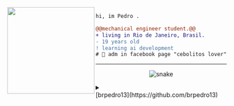 <img align="left" height="200" src="https://media.giphy.com/media/ao9DUiTKH60XS/giphy.gif"/>

```diff
hi, im Pedro .

@@mechanical engineer student.@@
+ living in Rio de Janeiro, Brasil.
- 19 years old
! learning ai development
# 📖 adm in facebook page "cebolitos lover", computer science
```
------

<p align="center">
  <img src="https://github.com/sourabmaity/sourabmaity/blob/output/github-contribution-grid-snake.svg" alt="snake"></center>
</p>

<details>
<summary></summary>

[![Tap to Reload](https://metrics.lecoq.io/sourabmaity?template=classic&base.header=0&base.metadata=0&isocalendar=1&languages=1&people=1&isocalendar.duration=half-year&languages.limit=8&languages.sections=most-used&languages.colors=github&languages.threshold=0%25&languages.indepth=false&languages.recent.load=300&languages.recent.days=14&people.limit=24&people.size=28&people.types=followers%2C%20following&people.identicons=false&people.shuffle=false&config.timezone=Asia%2FCalcutta)](https://www.github.com/sourabmaity)

</details>
[brpedro13](https://github.com/brpedro13)
